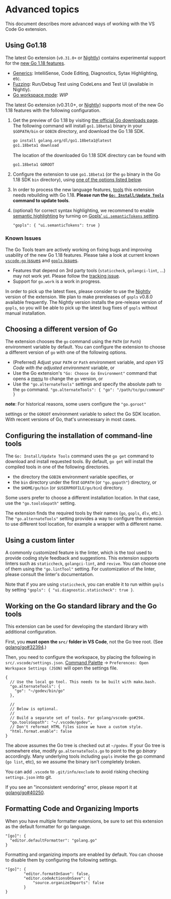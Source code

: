 # Advanced topics

This document describes more advanced ways of working with the VS Code Go
extension.

## Using Go1.18

The latest Go extension (`v0.31.0+` or [Nightly](./nightly.md))
contains experimental support for the [new Go 1.18 features](https://tip.golang.org/doc/go1.18).

* [Generics](https://go.dev/doc/tutorial/generics): IntelliSense, Code Editing, Diagnostics, Sytax Highlighting, etc.
* [Fuzzing](https://go.dev/doc/tutorial/fuzz): Run/Debug Test using CodeLens and Test UI (available in Nightly).
* [Go workspace mode](https://pkg.go.dev/cmd/go@go1.18beta1#hdr-Workspace_maintenance): _WIP_

The latest Go extension (v0.31.0+, or [Nightly](./nightly.md)) supports most of the new Go 1.18 features with
the following configuration.

1. Get the preview of Go 1.18 by visiting [the official Go downloads page](https://go.dev/dl/#go1.18beta1).
The following command will install `go1.18beta1` binary in your `$GOPATH/bin`
or `GOBIN` directory, and download the Go 1.18 SDK.
    ```sh
    go install golang.org/dl/go1.18beta1@latest
    go1.18beta1 download
    ```

    The location of the downloaded Go 1.18 SDK directory can be found with
    ```sh
    go1.18beta1 GOROOT
    ```

2. Configure the extension to use `go1.18beta1`
(or the `go` binary in the Go 1.18 SDK `bin` directory), using [one of
the options listed below](https://github.com/golang/vscode-go/blob/master/docs/advanced.md#choosing-a-different-version-of-go).

3. In order to process the new language features, [tools](./tools.md) this extension
needs rebuilding with Go 1.18. **Please run the [`Go: Install/Update Tools`](commands.md#go-installupdate-tools)
command to update tools**.

4. (optional) for correct syntax highlighting, we recommend to enable 
[semantic highlighting](https://code.visualstudio.com/api/language-extensions/semantic-highlight-guide)
by turning on [Gopls' `ui.semanticTokens` setting](https://github.com/golang/vscode-go/blob/master/docs/settings.md#uisemantictokens).
    ```
    "gopls": { "ui.semanticTokens": true }
    ```

### Known Issues

The Go Tools team are actively working on fixing bugs and improving usability
of the new Go 1.18 features. Please take a look at current known
[`vscode-go` issues](https://github.com/golang/vscode-go/issues?q=is%3Aissue+label%3Ago1.18+)
and [`gopls` issues](https://github.com/golang/go/milestone/244).

  * Features that depend on 3rd party tools (`staticcheck`, `golangci-lint`, ...) may not work yet.
  Please follow the [tracking issue](https://github.com/golang/go/issues/50558).
  * Support for `go.work` is a work in progress.

In order to pick up the latest fixes, please consider to use the [Nightly](./nightly.md) version of
the extension. We plan to make prereleases of `gopls` v0.8.0 available frequently.
The Nightly version installs the pre-release version of `gopls`, so you will be able to pick up the
latest bug fixes of `gopls` without manual installation.

## Choosing a different version of Go

The extension chooses the `go` command using the `PATH` (or `Path`) environment
variable by default. You can configure the extension to choose a different
version of `go` with one of the following options.

* (Preferred) Adjust your `PATH` or `Path` environment variable, and *open VS
  Code with the adjusted environment* variable, or
* Use the Go extension's `"Go: Choose Go Environment"` command that opens a
  [menu](ui.md) to change the `go` version, or
* Use the `"go.alternateTools"` settings and specify the absolute path to the
  `go` command. `"go.alternateTools": { "go": "/path/to/go/command" }`

**note**: For historical reasons, some users configure the `"go.goroot"`

settings or the `GOROOT` environment variable to select the Go SDK location.
With recent versions of Go, that's unnecessary in most cases.

## Configuring the installation of command-line tools

The `Go: Install/Update Tools` command uses the `go get` command to download and
install requested tools. By default, `go get` will install the compiled tools in
one of the following directories.

* the directory the `GOBIN` environment variable specifies, or
* the `bin` directory under the first `GOPATH` (or `"go.gopath"`) directory, or
* the `$HOME/go/bin` (or `$USERPROFILE/go/bin`) directory.

Some users prefer to choose a different installation location. In that case, use
the `"go.toolsGopath"` setting.

The extension finds the required tools by their names (`go`, `gopls`, `dlv`,
etc.). The `"go.alternateTools"` setting provides a way to configure the
extension to use different tool location, for example a wrapper with a different
name.

## Using a custom linter

A commonly customized feature is the linter, which is the tool used to provide
coding style feedback and suggestions. This extension supports linters such as
`staticcheck`, `golangci-lint`, and `revive`. You can choose one of them using
the `"go.lintTool"` setting. For customization of the linter, please consult the
linter's documentation.

Note that if you are using `staticcheck`, you can enable it to run within
`gopls` by setting `"gopls": { "ui.diagnostic.staticcheck": true }`.

## Working on the Go standard library and the Go tools

This extension can be used for developing the standard library with additional
configuration.

First, you **must open the `src/` folder in VS Code**, not the Go tree root.
(See [golang/go#32394](https://github.com/golang/go/issues/32394).)

Then, you need to configure the workspace, by placing the following in
`src/.vscode/settings.json`. [Command Palette] ->
`Preferences: Open Workspace Settings (JSON)` will open the settings file.

```json5
{
  // Use the local go tool. This needs to be built with make.bash.
  "go.alternateTools": {
    "go": "~/godev/bin/go"
  },

  //
  // Below is optional.
  //
  // Build a separate set of tools. For golang/vscode-go#294.
  "go.toolsGopath": "~/.vscode/godev",
  // Don't reformat HTML files since we have a custom style.
  "html.format.enable": false
}
```

The above assumes the Go tree is checked out at `~/godev`. If your Go tree is
somewhere else, modify `go.alternateTools.go` to point to the go *binary*
accordingly. Many underlying tools including `gopls` invoke the go command
(`go list`, etc), so we assume the binary isn't completely broken.

You can add `.vscode` to `.git/info/exclude` to avoid risking checking
`settings.json` into git.

If you see an "inconsistent vendoring" error, please report it at
[golang/go#40250](https://github.com/golang/go/issues/40250).

## Formatting Code and Organizing Imports

When you have multiple formatter extensions, be sure to set this
extension as the default formatter for go language.
```json5
"[go]": {
  "editor.defaultFormatter": "golang.go"
}
```

Formatting and organizing imports are enabled by default. You
can choose to disable them by configuring the following settings.

```json5
"[go]": {
        "editor.formatOnSave": false,
        "editor.codeActionsOnSave": {
            "source.organizeImports": false
        }
}
```

[Command Palette]: https://code.visualstudio.com/docs/getstarted/userinterface#_command-palette
